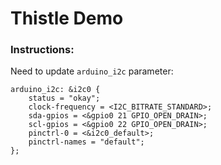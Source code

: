 # Thistle Demo

### Instructions:
Need to update `arduino_i2c` parameter:

```
arduino_i2c: &i2c0 {
	status = "okay";
	clock-frequency = <I2C_BITRATE_STANDARD>;
	sda-gpios = <&gpio0 21 GPIO_OPEN_DRAIN>;
	scl-gpios = <&gpio0 22 GPIO_OPEN_DRAIN>;
	pinctrl-0 = <&i2c0_default>;
	pinctrl-names = "default";
};
```
